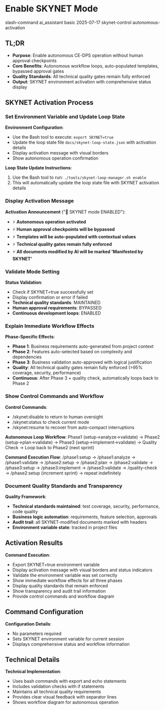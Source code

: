 # <context>Enable SKYNET Mode</context>

<meta>
  <title>SKYNET Mode Activation</title>
  <type>slash-command</type>
  <audience>ai_assistant</audience>
  <complexity>basic</complexity>
  <updated>2025-07-17</updated>
  <scope>skynet-control</scope>
  <mode>autonomous-activation</mode>
</meta>

## <summary priority="critical">TL;DR</summary>
- **Purpose**: Enable autonomous CE-DPS operation without human approval checkpoints
- **Core Benefits**: Autonomous workflow loops, auto-populated templates, bypassed approval gates
- **Quality Standards**: All technical quality gates remain fully enforced
- **Output**: SKYNET environment activation with comprehensive status display

## <instructions priority="high">SKYNET Activation Process</instructions>

### <step-1>Set Environment Variable and Update Loop State</step-1>
**Environment Configuration**:
- Use the Bash tool to execute: `export SKYNET=true`
- Update the loop state file `docs/skynet-loop-state.json` with activation details
- Display activation message with visual borders
- Show autonomous operation confirmation

**Loop State Update Instructions**:
1. Use the Bash tool to run: `./tools/skynet-loop-manager.sh enable`
2. This will automatically update the loop state file with SKYNET activation details

### <step-2>Display Activation Message</step-2>
**Activation Announcement** ("🤖 SKYNET mode ENABLED"):
- ⚡ **Autonomous operation activated**
- ⚡ **Human approval checkpoints will be bypassed**
- ⚡ **Templates will be auto-populated with contextual values**
- ⚡ **Technical quality gates remain fully enforced**
- ⚡ **All documents modified by AI will be marked 'Manifested by SKYNET'**

### <step-3>Validate Mode Setting</step-3>
**Status Validation**:
- Check if SKYNET=true successfully set
- Display confirmation or error if failed
- **Technical quality standards**: MAINTAINED
- **Human approval requirements**: BYPASSED
- **Continuous development loops**: ENABLED

### <step-4>Explain Immediate Workflow Effects</step-4>
**Phase-Specific Effects**:
- **Phase 1**: Business requirements auto-generated from project context
- **Phase 2**: Features auto-selected based on complexity and dependencies
- **Phase 3**: Business validation auto-approved with logical justification
- **Quality**: All technical quality gates remain fully enforced (>95% coverage, security, performance)
- **Continuous**: After Phase 3 + quality check, automatically loops back to Phase 2

### <step-5>Show Control Commands and Workflow</step-5>
**Control Commands**:
- /skynet:disable to return to human oversight
- /skynet:status to check current mode
- /skynet:resume to recover from auto-compact interruptions

**Autonomous Loop Workflow**:
Phase1 (setup→analyze→validate) → Phase2 (setup→plan→validate) → Phase3 (setup→implement→validate) → Quality Check → Loop back to Phase2 (next sprint)

**Command Execution Flow**:
/phase1:setup → /phase1:analyze → /phase1:validate → /phase2:setup → /phase2:plan → /phase2:validate → /phase3:setup → /phase3:implement → /phase3:validate → /quality-check → /phase2:setup (increment sprint) → repeat indefinitely

### <step-6>Document Quality Standards and Transparency</step-6>
**Quality Framework**:
- **Technical standards maintained**: test coverage, security, performance, code quality
- **Business logic automation**: requirements, feature selection, approvals
- **Audit trail**: all SKYNET-modified documents marked with headers
- **Environment variable state**: tracked in project files

## <expected-output priority="medium">Activation Results</expected-output>

**Command Execution**:
- Export SKYNET=true environment variable
- Display activation message with visual borders and status indicators
- Validate the environment variable was set correctly
- Show immediate workflow effects for all three phases
- Display quality standards that remain enforced
- Show transparency and audit trail information
- Provide control commands and workflow diagram

## <parameters priority="low">Command Configuration</parameters>
**Configuration Details**:
- No parameters required
- Sets SKYNET environment variable for current session
- Displays comprehensive status and workflow information

## <implementation-notes priority="low">Technical Details</implementation-notes>
**Technical Implementation**:
- Uses bash commands with export and echo statements
- Includes validation checks with if statements
- Maintains all technical quality requirements
- Provides clear visual feedback with separator lines
- Shows workflow diagram for autonomous operation